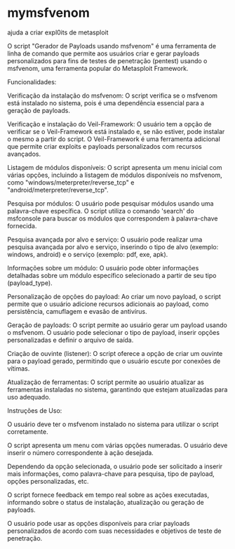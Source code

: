 # mymsfvenom
ajuda a criar expl0its de metasploit 

O script "Gerador de Payloads usando msfvenom" é uma ferramenta de linha de comando que permite aos usuários criar e gerar payloads personalizados para fins de testes de penetração (pentest) usando o msfvenom, uma ferramenta popular do Metasploit Framework.

Funcionalidades:

Verificação da instalação do msfvenom: O script verifica se o msfvenom está instalado no sistema, pois é uma dependência essencial para a geração de payloads.

Verificação e instalação do Veil-Framework: O usuário tem a opção de verificar se o Veil-Framework está instalado e, se não estiver, pode instalar o mesmo a partir do script. O Veil-Framework é uma ferramenta adicional que permite criar exploits e payloads personalizados com recursos avançados.

Listagem de módulos disponíveis: O script apresenta um menu inicial com várias opções, incluindo a listagem de módulos disponíveis no msfvenom, como "windows/meterpreter/reverse_tcp" e "android/meterpreter/reverse_tcp".

Pesquisa por módulos: O usuário pode pesquisar módulos usando uma palavra-chave específica. O script utiliza o comando 'search' do msfconsole para buscar os módulos que correspondem à palavra-chave fornecida.

Pesquisa avançada por alvo e serviço: O usuário pode realizar uma pesquisa avançada por alvo e serviço, inserindo o tipo de alvo (exemplo: windows, android) e o serviço (exemplo: pdf, exe, apk).

Informações sobre um módulo: O usuário pode obter informações detalhadas sobre um módulo específico selecionado a partir de seu tipo (payload_type).

Personalização de opções do payload: Ao criar um novo payload, o script permite que o usuário adicione recursos adicionais ao payload, como persistência, camuflagem e evasão de antivírus.

Geração de payloads: O script permite ao usuário gerar um payload usando o msfvenom. O usuário pode selecionar o tipo de payload, inserir opções personalizadas e definir o arquivo de saída.

Criação de ouvinte (listener): O script oferece a opção de criar um ouvinte para o payload gerado, permitindo que o usuário escute por conexões de vítimas.

Atualização de ferramentas: O script permite ao usuário atualizar as ferramentas instaladas no sistema, garantindo que estejam atualizadas para uso adequado.

Instruções de Uso:

O usuário deve ter o msfvenom instalado no sistema para utilizar o script corretamente.

O script apresenta um menu com várias opções numeradas. O usuário deve inserir o número correspondente à ação desejada.

Dependendo da opção selecionada, o usuário pode ser solicitado a inserir mais informações, como palavra-chave para pesquisa, tipo de payload, opções personalizadas, etc.

O script fornece feedback em tempo real sobre as ações executadas, informando sobre o status de instalação, atualização ou geração de payloads.

O usuário pode usar as opções disponíveis para criar payloads personalizados de acordo com suas necessidades e objetivos de teste de penetração.
